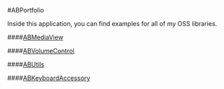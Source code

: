 #ABPortfolio  

Inside this application, you can find examples for all of my OSS libraries. 

####[ABMediaView](https://github.com/AndrewBoryk/ABMediaView)

####[ABVolumeControl](https://github.com/AndrewBoryk/ABVolumeControl)

####[ABUtils](https://github.com/AndrewBoryk/ABUtils)

####[ABKeyboardAccessory](https://github.com/AndrewBoryk/ABKeyboardAccessory)
